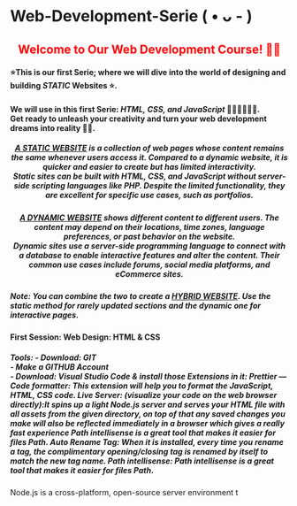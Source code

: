 # Web-Development-Serie ( • ᴗ - )
<h2 style="color:red" align="center">Welcome to Our Web Development Course! 👋🌐</h2> 
<h4>⭐This is our first Serie; where we will dive into the world of designing and building <strong><i>STATIC</i></strong> Websites ⭐.</h4>
<h4>We will use in this first Serie: <strong><i>HTML, CSS, and JavaScript</i></strong> 🧑🏻‍💻👩🏻‍💻. 
<br>Get ready to unleash your creativity and turn your web development dreams into reality 🚀💥.</h4>
<h5 align="center"> <strong><i><u>A STATIC WEBSITE</u></i></strong> is a collection of web pages whose content remains the same whenever users access it. Compared to a dynamic website, it is quicker and easier to create but has limited interactivity.<br> Static sites can be built with HTML, CSS, and JavaScript without server-side scripting languages like PHP. Despite the limited functionality, they are excellent for specific use cases, such as portfolios.</h5>

<h5 align="center"> <strong><i><u>A DYNAMIC WEBSITE</u></i></strong> shows different content to different users. The content may depend on their locations, time zones, language preferences, or past behavior on the website.<br> Dynamic sites use a server-side programming language to connect with a database to enable interactive features and alter the content. Their common use cases include forums, social media platforms, and eCommerce sites.</h5>
<h5>Note: You can combine the two to create a  <strong><i><u>HYBRID WEBSITE</u></i></strong>. Use the static method for rarely updated sections and the dynamic one for interactive pages.</h5>

<h4>First Session:
Web Design: HTML & CSS</h4>
<h5>Tools: 
          - Download: GIT <br>
          - Make a GITHUB Account <br>
          - Download: Visual Studio Code 
           & install those Extensions in it:<strong><i> Prettier — Code formatter:</i></strong> This extension will help you to format the JavaScript, HTML, CSS code.
            <strong><i> Live Server: (visualize your code on the web browser directly):It spins up a light Node.js server and serves your HTML file with all assets from the given directory, on top of that any saved changes you make will also be reflected immediately in a browser which gives a really fast experience</i></strong> Path intellisense is a great tool that makes it easier for files Path.
            <strong><i> Auto Rename Tag:</i></strong> When it is installed, every time you rename a tag, the complimentary opening/closing tag is renamed by itself to match the new tag name.
            <strong><i> Path intellisense:</i></strong> Path intellisense is a great tool that makes it easier for files Path.</h5> 
Node.js is a cross-platform, open-source server environment t
